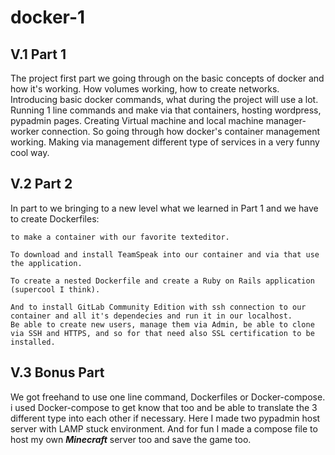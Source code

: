 # docker-1

## V.1 Part 1

The project first part we going through on the basic concepts of docker and how it's working.
How volumes working, how to create networks. Introducing basic docker commands, what during the project will use a lot.
Running 1 line commands and make via that containers, hosting wordpress, pypadmin pages.
Creating Virtual machine and local machine manager-worker connection. So going through how docker's container management working.
Making via management different type of services in a very funny cool way.

## V.2 Part 2

In part to we bringing to a new level what we learned in Part 1 and we have to create Dockerfiles:
    
    to make a container with our favorite texteditor.
    
    To download and install TeamSpeak into our container and via that use the application.
    
    To create a nested Dockerfile and create a Ruby on Rails application (supercool I think).
    
    And to install GitLab Community Edition with ssh connection to our container and all it's dependecies and run it in our localhost.
    Be able to create new users, manage them via Admin, be able to clone via SSH and HTTPS, and so for that need also SSL certification to be installed.
    
## V.3 Bonus Part

We got freehand to use one line command, Dockerfiles or Docker-compose.
i used Docker-compose to get know that too and be able to translate the 3 different type into each other if necessary.
Here I made two pypadmin host server with LAMP stuck environment.
And for fun I made a compose file to host my own ***Minecraft*** server too and save the game too.
